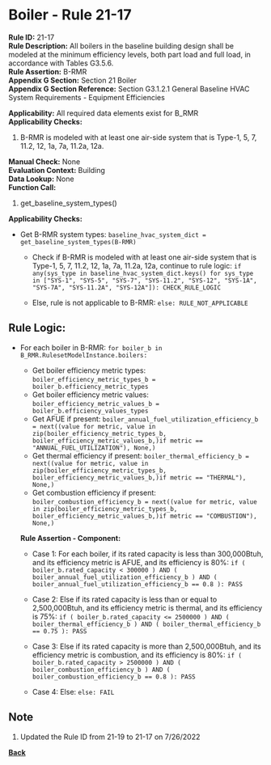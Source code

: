 
# Boiler - Rule 21-17  

**Rule ID:** 21-17  
**Rule Description:** All boilers in the baseline building design shall be modeled at the minimum efficiency levels, both part load and full load, in accordance with Tables G3.5.6.  
**Rule Assertion:** B-RMR  
**Appendix G Section:** Section 21 Boiler  
**Appendix G Section Reference:** Section G3.1.2.1 General Baseline HVAC System Requirements - Equipment Efficiencies

**Applicability:** All required data elements exist for B_RMR  
**Applicability Checks:**  

1. B-RMR is modeled with at least one air-side system that is Type-1, 5, 7, 11.2, 12, 1a, 7a, 11.2a, 12a.

**Manual Check:** None  
**Evaluation Context:** Building  
**Data Lookup:** None  
**Function Call:**  

1. get_baseline_system_types()

**Applicability Checks:**  

- Get B-RMR system types: `baseline_hvac_system_dict = get_baseline_system_types(B-RMR)`

  - Check if B-RMR is modeled with at least one air-side system that is Type-1, 5, 7, 11.2, 12, 1a, 7a, 11.2a, 12a, continue to rule logic: `if any(sys_type in baseline_hvac_system_dict.keys() for sys_type in ["SYS-1", "SYS-5", "SYS-7", "SYS-11.2", "SYS-12", "SYS-1A", "SYS-7A", "SYS-11.2A", "SYS-12A"]): CHECK_RULE_LOGIC`

  - Else, rule is not applicable to B-RMR: `else: RULE_NOT_APPLICABLE`

## Rule Logic:  

- For each boiler in B-RMR: `for boiler_b in B_RMR.RulesetModelInstance.boilers:`
  - Get boiler efficiency metric types: `boiler_efficiency_metric_types_b = boiler_b.efficiency_metric_types`
  - Get boiler efficiency metric values: `boiler_efficiency_metric_values_b = boiler_b.efficiency_values_types`
  - Get AFUE if present:  `boiler_annual_fuel_utilization_efficiency_b = next((value for metric, value in zip(boiler_efficiency_metric_types_b, boiler_efficiency_metric_values_b,)if metric == "ANNUAL_FUEL_UTILIZATION"), None,)`
  - Get thermal efficiency if present: `boiler_thermal_efficiency_b = next((value for metric, value in zip(boiler_efficiency_metric_types_b, boiler_efficiency_metric_values_b,)if metric == "THERMAL"), None,)`
  - Get combustion efficiency if present: `boiler_combustion_efficiency_b = next((value for metric, value in zip(boiler_efficiency_metric_types_b, boiler_efficiency_metric_values_b,)if metric == "COMBUSTION"), None,)`

  **Rule Assertion - Component:**

  - Case 1: For each boiler, if its rated capacity is less than 300,000Btuh, and its efficiency metric is AFUE, and its efficiency is 80%: `if ( boiler_b.rated_capacity < 300000 ) AND ( boiler_annual_fuel_utilization_efficiency_b ) AND ( boiler_annual_fuel_utilization_efficiency_b == 0.8 ): PASS`

  - Case 2: Else if its rated capacity is less than or equal to 2,500,000Btuh, and its efficiency metric is thermal, and its efficiency is 75%: `if ( boiler_b.rated_capacity <= 2500000 ) AND ( boiler_thermal_efficiency_b ) AND ( boiler_thermal_efficiency_b == 0.75 ): PASS`

  - Case 3: Else if its rated capacity is more than 2,500,000Btuh, and its efficiency metric is combustion, and its efficiency is 80%: `if ( boiler_b.rated_capacity > 2500000 ) AND ( boiler_combustion_efficiency_b ) AND ( boiler_combustion_efficiency_b == 0.8 ): PASS`

  - Case 4: Else: `else: FAIL`

## Note
1. Updated the Rule ID from 21-19 to 21-17 on 7/26/2022

**[Back](../_toc.md)**
